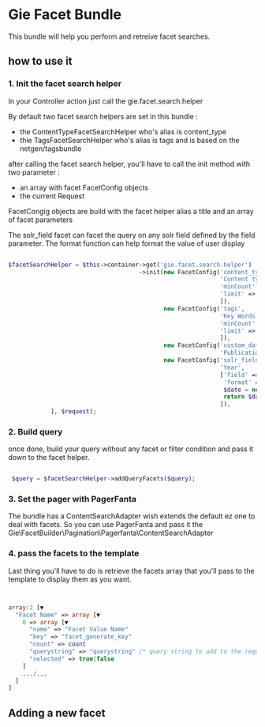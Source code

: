 # Gie Facet Bundle

This bundle will help you perform and retreive facet searches.

## how to use it

### 1. Init the facet search helper
 
In your Controller action just call the gie.facet.search.helper

By default two facet search helpers are set in this bundle :
* the ContentTypeFacetSearchHelper who's alias is content_type 
* thie TagsFacetSearchHelper who's alias is tags and is based on the netgen/tagsbundle

after calling the facet search helper, you'll have to call the init method with two parameter :
* an array with facet FacetConfig objects 
* the current Request 

FacetCongig objects are build with the facet helper alias a title and an array of facet parameters

The solr_field facet can facet the query on any solr field defined by the field parameter.
The format function can help format the value of user display 

```php

$facetSearchHelper = $this->container->get('gie.facet.search.helper')
                                     ->init(new FacetConfig('content_type',
                                                            'Content types',  [
                                                            'minCount' => 2,
                                                            'limit' => 5,
                                                            ]),
                                            new FacetConfig('tags',
                                                            'Key Words', [
                                                            'minCount' => 1,
                                                            'limit' => 5,
                                                            ]),
                                            new FacetConfig('custom_date',
                                                            'Publication date'),
                                            new FacetConfig('solr_field',
                                                            'Year',
                                                            ['field' => 'meta_year_date_dt',
                                                             'format' => function($value){
                                                             $date = new \DateTime($value);
                                                             return $date->format('Y');}
                                                            ]),
            ], $request);

```

### 2. Build query

once done, build your query without any facet or filter condition and pass it down to the facet helper.

````php

 $query = $facetSearchHelper->addQueryFacets($query);
````

### 3. Set the pager with PagerFanta

The bundle has a ContentSearchAdapter wish extends the default ez one to deal with facets.
So you can use PagerFanta and pass it the Gie\FacetBuilder\Pagination\Pagerfanta\ContentSearchAdapter

### 4. pass the facets to the template

Last thing you'll have to do is retrieve  the facets array that you'll pass to the template to display them as you want.

````php


array:2 [▼
  "Facet Name" => array [▼
    0 => array [▼
      "name" => "Facet Value Name"
      "key" => "facet_generate_key"
      "count" => count 
      "querystring" => "querystring" /* query string to add to the request */
      "selected" => true|false 
    ]
    .../...
  ]
]
````

## Adding a new facet

